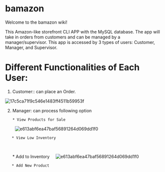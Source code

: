 # bamazon


Welcome to the bamazon wiki!

This Amazon-like storefront CLI APP with the MySQL database. The app will take in orders from customers and can be managed by a manager/supervisor. This app is accessed by 3 types of users: Customer, Manager, and Supervisor.

# Different Functionalities of Each User:

1. Customer:: can place an Order.

![17c5ca71f9c546e1483ff4511b59953f](https://user-images.githubusercontent.com/12620590/28158201-d23a9eb4-676d-11e7-98ce-7494e3734a6a.gif)

2. Manager: can process following option
       
       * View Products for Sale
         ![e613abf6ea47baf56891264d069dd1f0](https://user-images.githubusercontent.com/12620590/28159029-7661b0fc-6770-11e7-83e8-40ac0d8d9d38.gif)


       * View Low Inventory
       
       
       * Add to Inventory
      ![e613abf6ea47baf56891264d069dd1f0](https://user-images.githubusercontent.com/12620590/28159525-12eb26fa-6772-11e7-8bc3-20de10024306.gif)
      
       * Add New Product
